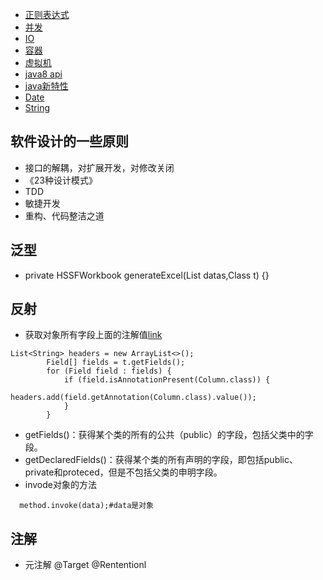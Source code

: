 - [正则表达式](re)
- [并发](concurrent)
- [IO](io)
- [容器](collection)
- [虚拟机](jvm)
- [java8 api](https://www.matools.com/api/java8)
- [java新特性](java新特性)
- [Date](date)
- [String](string)
## 软件设计的一些原则
- 接口的解耦，对扩展开发，对修改关闭
- 《23种设计模式》
- TDD
- 敏捷开发
- 重构、代码整洁之道
## 泛型
- private <T> HSSFWorkbook generateExcel(List<T> datas,Class<T> t) {}
## 反射
- 获取对象所有字段上面的注解值[link](https://blog.csdn.net/weixin_41996632/article/details/104266179)
```
List<String> headers = new ArrayList<>();
        Field[] fields = t.getFields();
        for (Field field : fields) {
            if (field.isAnnotationPresent(Column.class)) {
                headers.add(field.getAnnotation(Column.class).value());
            }
        }
```
- getFields()：获得某个类的所有的公共（public）的字段，包括父类中的字段。 
- getDeclaredFields()：获得某个类的所有声明的字段，即包括public、private和proteced，但是不包括父类的申明字段。
- invode对象的方法
```
  method.invoke(data);#data是对象
```
## 注解
- 元注解 @Target @Rententionl

